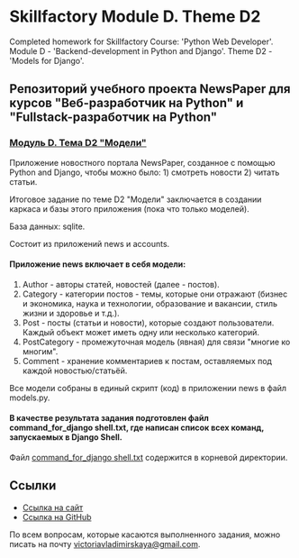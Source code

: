 # Skillfactory Module D. Theme D2

Completed homework for Skillfactory Course: 'Python Web Developer'. Module D - 'Backend-development in Python and Django'. Theme D2 - 'Models for Django'.

## Репозиторий учебного проекта NewsPaper для курсов "Веб-разработчик на Python" и "Fullstack-разработчик на Python"
### [Модуль D. Тема D2 "Модели"](https://victorinca.github.io/Skillfactory-Module-D-Theme-D2/)

Приложение новостного портала NewsPaper, созданное с помощью Python and Django, чтобы можно было: 1) смотреть новости 2) читать статьи.

Итоговое задание по теме D2 "Модели" заключается в создании каркаса и базы этого приложения (пока что только моделей).

База данных: sqlite.

Состоит из приложений news и accounts.

#### Приложение news включает в себя модели:
1) Author - авторы статей, новостей (далее - постов).
2) Category - категории постов - темы, которые они отражают (бизнес и экономика, наука и технологии, образование и вакансии, стиль жизни и здоровье и т.д.).
3) Post - посты (статьи и новости), которые создают пользователи. Каждый объект может иметь одну или несколько категорий.
4) PostCategory - промежуточная модель (явная) для связи "многие ко многим".
5) Comment - хранение комментариев к постам, оставляемых под каждой новостью/статьёй.

Все модели собраны в единый скрипт (код) в приложении news в файл models.py.

#### В качестве результата задания подготовлен файл command_for_django shell.txt, где написан список всех команд, запускаемых в Django Shell.
Файл [command_for_django shell.txt](https://github.com/Victorinca/Skillfactory-Module-D-Theme-D2/blob/main/command_for_django%20shell.txt) содержится в корневой директории.

## Ссылки

- [Ссылка на сайт](https://victorinca.github.io/Skillfactory-Module-D-Theme-D2/)
- [Ссылка на GitHub](https://github.com/Victorinca/Skillfactory-Module-D-Theme-D2/edit/main/README.md)

По всем вопросам, которые касаются выполненного задания, можно писать на почту victoriavladimirskaya@gmail.com.
